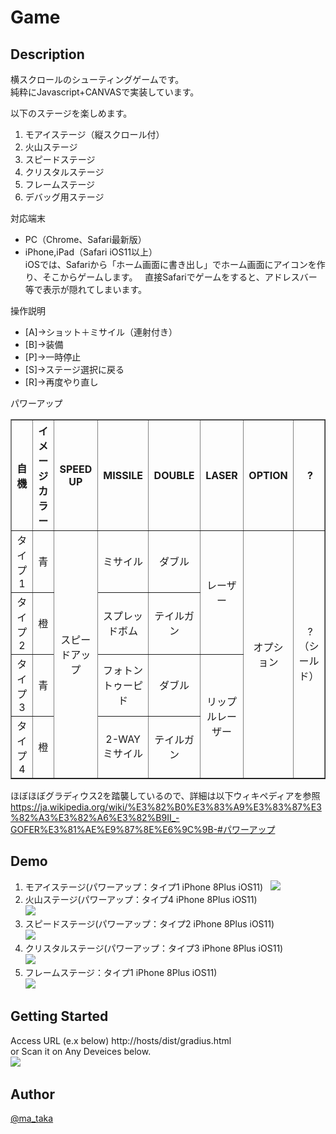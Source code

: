 # Game

## Description

横スクロールのシューティングゲームです。  
純粋にJavascript+CANVASで実装しています。 

以下のステージを楽しめます。
1. モアイステージ（縦スクロール付）
2. 火山ステージ
3. スピードステージ
4. クリスタルステージ
5. フレームステージ
6. デバッグ用ステージ
 
対応端末
- PC（Chrome、Safari最新版）
- iPhone,iPad（Safari iOS11以上）  
iOSでは、Safariから「ホーム画面に書き出し」でホーム画面にアイコンを作り、そこからゲームします。  
直接Safariでゲームをすると、アドレスバー等で表示が隠れてしまいます。

操作説明 
- [A]→ショット＋ミサイル（連射付き）
- [B]→装備
- [P]→一時停止
- [S]→ステージ選択に戻る
- [R]→再度やり直し  
 

パワーアップ  
<table border="1" class="wikitable" style="text-align: center">
<tbody><tr>
<th>自機</th>
<th>イメージカラー</th>
<th>SPEED UP</th>
<th>MISSILE</th>
<th>DOUBLE</th>
<th>LASER</th>
<th>OPTION</th>
<th>&nbsp;?</th>
</tr>
<tr>
<td>タイプ1</td>
<td>青</td>
<td rowspan="4">スピードアップ</td>
<td>ミサイル</td>
<td>ダブル</td>
<td rowspan="2">レーザー</td>
<td rowspan="4">オプション</td>
<td rowspan="4">&nbsp;?（シールド）</td>
</tr>
<tr>
<td>タイプ2</td>
<td>橙</td>
<td>スプレッドボム</td>
<td>テイルガン</td>
</tr>
<tr>
<td>タイプ3</td>
<td>青</td>
<td>フォトントゥーピド</td>
<td>ダブル</td>
<td rowspan="2">リップル<span class="nowrap">レーザー</span></td>
</tr>
<tr>
<td>タイプ4</td>
<td>橙</td>
<td>2-WAYミサイル</td>
<td>テイルガン</td>
</tr>
</tbody></table>
  
ほぼほぼグラディウス2を踏襲しているので、詳細は以下ウィキペディアを参照
https://ja.wikipedia.org/wiki/%E3%82%B0%E3%83%A9%E3%83%87%E3%82%A3%E3%82%A6%E3%82%B9II_-GOFER%E3%81%AE%E9%87%8E%E6%9C%9B-#パワーアップ
  
  
## Demo
1. モアイステージ(パワーアップ：タイプ1 iPhone 8Plus iOS11)  
![](https://user-images.githubusercontent.com/12569855/33947901-eed3961a-e068-11e7-98f4-6e28d981f127.GIF)  
2. 火山ステージ(パワーアップ：タイプ4 iPhone 8Plus iOS11)  
![](https://user-images.githubusercontent.com/12569855/34076655-fc95668c-e330-11e7-991e-6054252f210c.GIF)  
3. スピードステージ(パワーアップ：タイプ2  iPhone 8Plus iOS11)  
![](https://user-images.githubusercontent.com/12569855/33947902-ef16d6c8-e068-11e7-8ebd-aa3aba2d3bb5.GIF)  
4. クリスタルステージ(パワーアップ：タイプ3  iPhone 8Plus iOS11)  
![](https://user-images.githubusercontent.com/12569855/33915058-994c9b94-dfe4-11e7-83c7-d65bc5240852.GIF)  
5. フレームステージ：タイプ1  iPhone 8Plus iOS11)  
![](https://user-images.githubusercontent.com/12569855/37473155-0904d3ce-28b1-11e8-8da4-6eec098959b3.GIF)  

## Getting Started

Access URL (e.x below)
http://hosts/dist/gradius.html  
or Scan it on Any Deveices below.  
![](https://user-images.githubusercontent.com/12569855/37572917-9155e9a6-2b55-11e8-8a27-3e7ee2c94b40.png)  

## Author

[@ma_taka](https://twitter.com/ma_taka)
